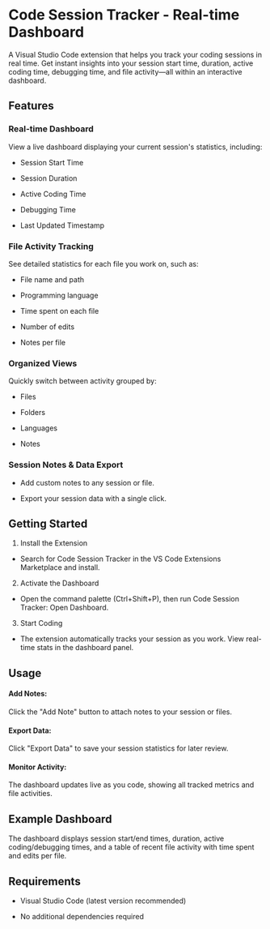 # Code Session Tracker - Real-time Dashboard
A Visual Studio Code extension that helps you track your coding sessions in real time. Get instant insights into your session start time, duration, active coding time, debugging time, and file activity—all within an interactive dashboard.

## Features
### Real-time Dashboard
View a live dashboard displaying your current session's statistics, including:

* Session Start Time

* Session Duration

* Active Coding Time

* Debugging Time

* Last Updated Timestamp

### File Activity Tracking
See detailed statistics for each file you work on, such as:

* File name and path

* Programming language

* Time spent on each file

* Number of edits

* Notes per file

### Organized Views
Quickly switch between activity grouped by:

* Files

* Folders

* Languages

* Notes

### Session Notes & Data Export

* Add custom notes to any session or file.

* Export your session data with a single click.

## Getting Started
1. Install the Extension

* Search for Code Session Tracker in the VS Code Extensions Marketplace and install.

2. Activate the Dashboard

* Open the command palette (Ctrl+Shift+P), then run Code Session Tracker: Open Dashboard.

3. Start Coding

* The extension automatically tracks your session as you work. View real-time stats in the dashboard panel.

## Usage
#### Add Notes:
Click the "Add Note" button to attach notes to your session or files.

#### Export Data:
Click "Export Data" to save your session statistics for later review.

#### Monitor Activity:
The dashboard updates live as you code, showing all tracked metrics and file activities.

## Example Dashboard
The dashboard displays session start/end times, duration, active coding/debugging times, and a table of recent file activity with time spent and edits per file.

## Requirements
* Visual Studio Code (latest version recommended)

* No additional dependencies required
